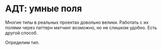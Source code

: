 # АДТ: умные поля

Многие типы в реальных проектах довольно велики. Работать с их полями через паттерн матчинг возможно, но не слишком удобно. Есть другой способ.

Определим тип.

